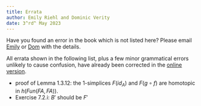 ```yaml
---
title: Errata
author: Emily Riehl and Dominic Verity
date: 3^rd^ May 2023
---
```


Have you found an error in the book which is not listed here? Please email [Emily](mailto:eriehl@jhu.edu) or [Dom](mailto:dominic.verity@mq.edu.au) with the details.

All errata shown in the following list, plus a few minor grammatical errors unlikely to cause confusion, have already been corrected in the [online version](/elements.pdf).

- proof of Lemma 1.3.12: the 1-simplices $F(id_A)$ and $F(g \circ f)$ are homotopic in $h(Fun(FA,FA))$.
- Exercise 7.2.i: $B'$ should be $F'$




